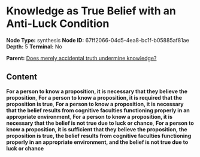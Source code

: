 # Knowledge as True Belief with an Anti-Luck Condition

**Node Type:** synthesis
**Node ID:** 67ff2066-04d5-4ea8-bc1f-b05885af81ae
**Depth:** 5
**Terminal:** No

**Parent:** [Does merely accidental truth undermine knowledge?](does-merely-accidental-truth-undermine-knowledge-antithesis-a77c65e4-2e94-4790-a140-89086d5a5e48.md)

## Content

**For a person to know a proposition, it is necessary that they believe the proposition**, **For a person to know a proposition, it is required that the proposition is true**, **For a person to know a proposition, it is necessary that the belief results from cognitive faculties functioning properly in an appropriate environment**, **For a person to know a proposition, it is necessary that the belief is not true due to luck or chance**, **For a person to know a proposition, it is sufficient that they believe the proposition, the proposition is true, the belief results from cognitive faculties functioning properly in an appropriate environment, and the belief is not true due to luck or chance**
